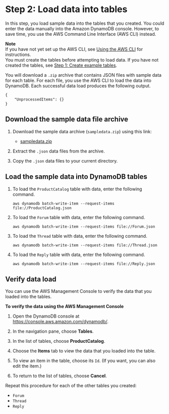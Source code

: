 # Step 2: Load data into tables<a name="SampleData.LoadData"></a>

In this step, you load sample data into the tables that you created\. You could enter the data manually into the Amazon DynamoDB console\. However, to save time, you use the AWS Command Line Interface \(AWS CLI\) instead\.

**Note**  
If you have not yet set up the AWS CLI, see [Using the AWS CLI](Tools.CLI.md) for instructions\.   
 You must create the tables before attempting to load data\. If you have not created the tables, see [Step 1: Create example tables](SampleData.CreateTables.md)\. 

You will download a `.zip` archive that contains JSON files with sample data for each table\. For each file, you use the AWS CLI to load the data into DynamoDB\. Each successful data load produces the following output\.

```
{
    "UnprocessedItems": {}
}
```

## Download the sample data file archive<a name="SampleData.LoadData.DownloadArchive"></a>

1. Download the sample data archive \(`sampledata.zip`\) using this link:
   +  [sampledata\.zip](samples/sampledata.zip) 

1. Extract the `.json` data files from the archive\.

1. Copy the `.json` data files to your current directory\.

## Load the sample data into DynamoDB tables<a name="SampleData.LoadData.LoadData"></a>

1. To load the `ProductCatalog` table with data, enter the following command\.

   `aws dynamodb batch-write-item --request-items file://ProductCatalog.json`

1. To load the `Forum` table with data, enter the following command\.

   `aws dynamodb batch-write-item --request-items file://Forum.json`

1. To load the `Thread` table with data, enter the following command\.

   `aws dynamodb batch-write-item --request-items file://Thread.json`

1. To load the `Reply` table with data, enter the following command\.

   `aws dynamodb batch-write-item --request-items file://Reply.json`

## Verify data load<a name="SampleData.Verify"></a>

You can use the AWS Management Console to verify the data that you loaded into the tables\.

**To verify the data using the AWS Management Console**

1. Open the DynamoDB console at [https://console\.aws\.amazon\.com/dynamodb/](https://console.aws.amazon.com/dynamodb/)\.

1. In the navigation pane, choose **Tables**\.

1. In the list of tables, choose **ProductCatalog**\.

1. Choose the **Items** tab to view the data that you loaded into the table\.

1. To view an item in the table, choose its `Id`\. \(If you want, you can also edit the item\.\)

1. To return to the list of tables, choose **Cancel**\.

Repeat this procedure for each of the other tables you created:
+ `Forum`
+ `Thread`
+ `Reply`